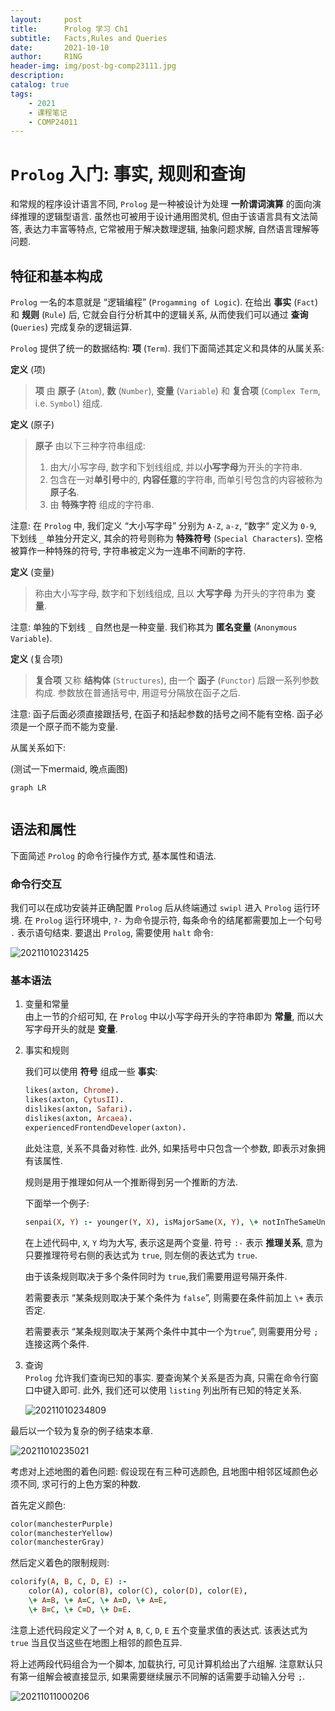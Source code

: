 ```yaml
---
layout:     post
title:      Prolog 学习 Ch1
subtitle:   Facts,Rules and Queries
date:       2021-10-10
author:     R1NG
header-img: img/post-bg-comp23111.jpg
description: 
catalog: true
tags:
    - 2021
    - 课程笔记
    - COMP24011
---
```


# `Prolog` 入门: 事实, 规则和查询

和常规的程序设计语言不同, `Prolog` 是一种被设计为处理 **一阶谓词演算** 的面向演绎推理的逻辑型语言. 虽然也可被用于设计通用图灵机, 但由于该语言具有文法简答, 表达力丰富等特点, 它常被用于解决数理逻辑, 抽象问题求解, 自然语言理解等问题. 

## 特征和基本构成

`Prolog` 一名的本意就是 “逻辑编程” (`Progamming of Logic`). 在给出 **事实** (`Fact`) 和 **规则** (`Rule`) 后, 它就会自行分析其中的逻辑关系, 从而使我们可以通过 **查询** (`Queries`) 完成复杂的逻辑运算. 

`Prolog` 提供了统一的数据结构:  **项** (`Term`). 我们下面简述其定义和具体的从属关系:

**定义** (项)
> **项** 由 **原子** (`Atom`), **数** (`Number`), **变量** (`Variable`) 和 **复合项** (`Complex Term`, i.e. `Symbol`) 组成.

**定义** (原子)
> **原子** 由以下三种字符串组成:
> 1. 由大/小写字母, 数字和下划线组成, 并以**小写字母**为开头的字符串.
> 2. 包含在一对**单引号**中的, **内容任意**的字符串, 而单引号包含的内容被称为 **原子名**. 
> 3. 由 **特殊字符** 组成的字符串. 

注意: 在 `Prolog` 中, 我们定义 “大小写字母” 分别为 `A-Z`, `a-z`, “数字“ 定义为 `0-9`, 下划线 `_` 单独分开定义, 其余的符号则称为 **特殊符号** (`Special Characters`). 空格被算作一种特殊的符号, 字符串被定义为一连串不间断的字符. 

**定义** (变量)
> 称由大小写字母, 数字和下划线组成, 且以 **大写字母** 为开头的字符串为 **变量**.

注意:  单独的下划线 `_` 自然也是一种变量. 我们称其为 **匿名变量** (`Anonymous Variable`).

**定义** (复合项)
> **复合项** 又称 **结构体** (`Structures`), 由一个 **函子** (`Functor`) 后跟一系列参数构成. 参数放在普通括号中, 用逗号分隔放在函子之后. 

注意: 函子后面必须直接跟括号, 在函子和括起参数的括号之间不能有空格. 函子必须是一个原子而不能为变量.

从属关系如下:

(测试一下mermaid, 晚点画图)

~~~mermaid
graph LR
    
~~~


## 语法和属性

下面简述 `Prolog` 的命令行操作方式, 基本属性和语法.


### 命令行交互

我们可以在成功安装并正确配置 `Prolog` 后从终端通过 `swipl` 进入 `Prolog` 运行环境. 在 `Prolog` 运行环境中, `?-` 为命令提示符, 每条命令的结尾都需要加上一个句号 `.` 表示语句结束. 要退出 `Prolog`, 需要使用 `halt` 命令:

![20211010231425](https://cdn.jsdelivr.net/gh/KirisameR/KirisameR.github.io/img/blogpost_images/20211010231425.png)


###  基本语法

1. 变量和常量<br>
由上一节的介绍可知, 在 `Prolog` 中以小写字母开头的字符串即为 **常量**, 而以大写字母开头的就是 **变量**. 

2. 事实和规则<br>

    我们可以使用 **符号** 组成一些 **事实**:
    ~~~prolog
    likes(axton, Chrome).
    likes(axton, CytusII).
    dislikes(axton, Safari).
    dislikes(axton, Arcaea).
    experiencedFrontendDeveloper(axton).
    ~~~
    
    此处注意, 关系不具备对称性. 此外, 如果括号中只包含一个参数, 即表示对象拥有该属性.

    规则是用于推理如何从一个推断得到另一个推断的方法. 
    
    下面举一个例子:

    ~~~prolog
    senpai(X, Y) :- younger(Y, X), isMajorSame(X, Y), \+ notInTheSameUniversity(X, Y), isMale(X); isFemale(X).
    ~~~

    在上述代码中, `X`, `Y` 均为大写, 表示这是两个变量. 符号 `:-` 表示 **推理关系**, 意为只要推理符号右侧的表达式为 `true`, 则左侧的表达式为 `true`. 
    
    由于该条规则取决于多个条件同时为 `true`,我们需要用逗号隔开条件. 

    若需要表示 “某条规则取决于某个条件为 `false`”, 则需要在条件前加上 `\+` 表示否定. 

    若需要表示 “某条规则取决于某两个条件中其中一个为`true`”, 则需要用分号 `;` 连接这两个条件. 


3. 查询<br>
    `Prolog` 允许我们查询已知的事实. 要查询某个关系是否为真, 只需在命令行窗口中键入即可. 此外, 我们还可以使用 `listing` 列出所有已知的特定关系. 

    ![20211010234809](https://cdn.jsdelivr.net/gh/KirisameR/KirisameR.github.io/img/blogpost_images/20211010234809.png)

最后以一个较为复杂的例子结束本章. 

![20211010235021](https://cdn.jsdelivr.net/gh/KirisameR/KirisameR.github.io/img/blogpost_images/20211010235021.png)

考虑对上述地图的着色问题: 假设现在有三种可选颜色, 且地图中相邻区域颜色必须不同, 求可行的上色方案的种数.

首先定义颜色:
~~~prolog
color(manchesterPurple)
color(manchesterYellow)
color(manchesterGray)
~~~

然后定义着色的限制规则:

~~~prolog
colorify(A, B, C, D, E) :- 
    color(A), color(B), color(C), color(D), color(E), 
    \+ A=B, \+ A=C, \+ A=D, \+ A=E,
    \+ B=C, \+ C=D, \+ D=E.
~~~

注意上述代码段定义了一个对 `A`, `B`, `C`, `D`, `E` 五个变量求值的表达式. 该表达式为 `true` 当且仅当这些在地图上相邻的颜色互异. 

将上述两段代码组合为一个脚本, 加载执行, 可见计算机给出了六组解. 注意默认只有第一组解会被直接显示, 如果需要继续展示不同解的话需要手动输入分号 `;`.

![20211011000206](https://cdn.jsdelivr.net/gh/KirisameR/KirisameR.github.io/img/blogpost_images/20211011000206.png)

